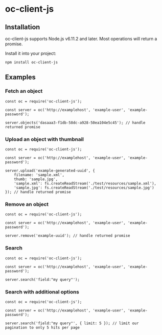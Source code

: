 oc-client-js
============

Installation
----------------------

oc-client-js supports Node.js v6.11.2 and later. Most operations will return a promise.

Install it into your project:

    npm install oc-client-js

Examples
--------

### Fetch an object

    const oc = require('oc-client-js');

    const server = oc('http://examplehost', 'example-user', 'example-password');

    server.objects('dasaaa3-f1db-58dc-a928-50ea104e5c45'); // handle returned promise


### Upload an object with thumbnail

    const oc = require('oc-client-js');

    const server = oc('http://examplehost', 'example-user', 'example-password');

    server.upload('example-generated-uuid', {
        filename: 'sample.xml',
        thumb: 'sample.jpg',
        'sample.xml': fs.createReadStream('./test/resources/sample.xml'),
        'sample.jpg': fs.createReadStream('./test/resources/sample.jpg')
    }); // handle returned promise

### Remove an object

    const oc = require('oc-client-js');

    const server = oc('http://examplehost', 'example-user', 'example-password');

    server.remove('example-uuid'); // handle returned promise

### Search

    const oc = require('oc-client-js');

    const server = oc('http://examplehost', 'example-user', 'example-password');

    server.search('field:"my query"');

### Search with additional options

    const oc = require('oc-client-js');

    const server = oc('http://examplehost', 'example-user', 'example-password');

    server.search('field:"my query"', { limit: 5 }); // limit our pagination to only 5 hits per page